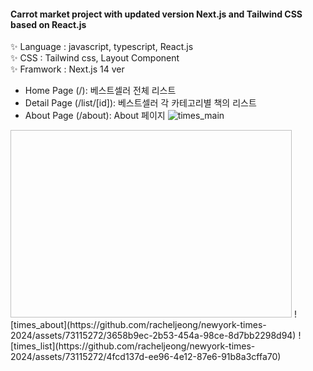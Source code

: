 #### Carrot market project with updated version Next.js and Tailwind CSS based on React.js
 ✨ Language : javascript, typescript, React.js   
 ✨ CSS : Tailwind css, Layout Component   
 ✨ Framwork : Next.js 14 ver   
 + Home Page (/): 베스트셀러 전체 리스트
 + Detail Page (/list/[id]): 베스트셀러 각 카테고리별 책의 리스트
 + About Page (/about): About 페이지
![times_main](https://github.com/racheljeong/newyork-times-2024/assets/73115272/1969abe7-c784-42c3-98b9-4fb386ef8488)
 <img path="https://github.com/racheljeong/newyork-times-2024/assets/73115272/1969abe7-c784-42c3-98b9-4fb386ef8488" width="450px" height="300px"/>
![times_about](https://github.com/racheljeong/newyork-times-2024/assets/73115272/3658b9ec-2b53-454a-98ce-8d7bb2298d94)
![times_list](https://github.com/racheljeong/newyork-times-2024/assets/73115272/4fcd137d-ee96-4e12-87e6-91b8a3cffa70)
